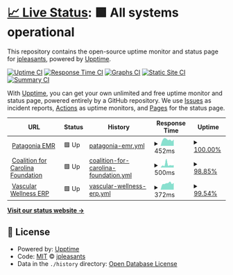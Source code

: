# [📈 Live Status](https://jpleasants.github.io/upptime): <!--live status--> **🟩 All systems operational**

This repository contains the open-source uptime monitor and status page for [jpleasants](https://jpleasants.github.io/upptime), powered by [Upptime](https://github.com/upptime/upptime).

[![Uptime CI](https://github.com/jpleasants/upptime/workflows/Uptime%20CI/badge.svg)](https://github.com/jpleasants/upptime/actions?query=workflow%3A%22Uptime+CI%22)
[![Response Time CI](https://github.com/jpleasants/upptime/workflows/Response%20Time%20CI/badge.svg)](https://github.com/jpleasants/upptime/actions?query=workflow%3A%22Response+Time+CI%22)
[![Graphs CI](https://github.com/jpleasants/upptime/workflows/Graphs%20CI/badge.svg)](https://github.com/jpleasants/upptime/actions?query=workflow%3A%22Graphs+CI%22)
[![Static Site CI](https://github.com/jpleasants/upptime/workflows/Static%20Site%20CI/badge.svg)](https://github.com/jpleasants/upptime/actions?query=workflow%3A%22Static+Site+CI%22)
[![Summary CI](https://github.com/jpleasants/upptime/workflows/Summary%20CI/badge.svg)](https://github.com/jpleasants/upptime/actions?query=workflow%3A%22Summary+CI%22)

With [Upptime](https://upptime.js.org), you can get your own unlimited and free uptime monitor and status page, powered entirely by a GitHub repository. We use [Issues](https://github.com/jpleasants/upptime/issues) as incident reports, [Actions](https://github.com/jpleasants/upptime/actions) as uptime monitors, and [Pages](https://jpleasants.github.io/upptime) for the status page.

<!--start: status pages-->
<!-- This summary is generated by Upptime (https://github.com/upptime/upptime) -->
<!-- Do not edit this manually, your changes will be overwritten -->
<!-- prettier-ignore -->
| URL | Status | History | Response Time | Uptime |
| --- | ------ | ------- | ------------- | ------ |
| <img alt="" src="https://icons.duckduckgo.com/ip3/null.ico" height="13"> [Patagonia EMR](patagoniaemr.com) | 🟩 Up | [patagonia-emr.yml](https://github.com/jpleasants/upptime/commits/HEAD/history/patagonia-emr.yml) | <details><summary><img alt="Response time graph" src="./graphs/patagonia-emr/response-time-week.png" height="20"> 452ms</summary><br><a href="https://jpleasants.github.io/upptime/history/patagonia-emr"><img alt="Response time 474" src="https://img.shields.io/endpoint?url=https%3A%2F%2Fraw.githubusercontent.com%2Fjpleasants%2Fupptime%2FHEAD%2Fapi%2Fpatagonia-emr%2Fresponse-time.json"></a><br><a href="https://jpleasants.github.io/upptime/history/patagonia-emr"><img alt="24-hour response time 591" src="https://img.shields.io/endpoint?url=https%3A%2F%2Fraw.githubusercontent.com%2Fjpleasants%2Fupptime%2FHEAD%2Fapi%2Fpatagonia-emr%2Fresponse-time-day.json"></a><br><a href="https://jpleasants.github.io/upptime/history/patagonia-emr"><img alt="7-day response time 452" src="https://img.shields.io/endpoint?url=https%3A%2F%2Fraw.githubusercontent.com%2Fjpleasants%2Fupptime%2FHEAD%2Fapi%2Fpatagonia-emr%2Fresponse-time-week.json"></a><br><a href="https://jpleasants.github.io/upptime/history/patagonia-emr"><img alt="30-day response time 496" src="https://img.shields.io/endpoint?url=https%3A%2F%2Fraw.githubusercontent.com%2Fjpleasants%2Fupptime%2FHEAD%2Fapi%2Fpatagonia-emr%2Fresponse-time-month.json"></a><br><a href="https://jpleasants.github.io/upptime/history/patagonia-emr"><img alt="1-year response time 483" src="https://img.shields.io/endpoint?url=https%3A%2F%2Fraw.githubusercontent.com%2Fjpleasants%2Fupptime%2FHEAD%2Fapi%2Fpatagonia-emr%2Fresponse-time-year.json"></a></details> | <details><summary><a href="https://jpleasants.github.io/upptime/history/patagonia-emr">100.00%</a></summary><a href="https://jpleasants.github.io/upptime/history/patagonia-emr"><img alt="All-time uptime 99.89%" src="https://img.shields.io/endpoint?url=https%3A%2F%2Fraw.githubusercontent.com%2Fjpleasants%2Fupptime%2FHEAD%2Fapi%2Fpatagonia-emr%2Fuptime.json"></a><br><a href="https://jpleasants.github.io/upptime/history/patagonia-emr"><img alt="24-hour uptime 100.00%" src="https://img.shields.io/endpoint?url=https%3A%2F%2Fraw.githubusercontent.com%2Fjpleasants%2Fupptime%2FHEAD%2Fapi%2Fpatagonia-emr%2Fuptime-day.json"></a><br><a href="https://jpleasants.github.io/upptime/history/patagonia-emr"><img alt="7-day uptime 100.00%" src="https://img.shields.io/endpoint?url=https%3A%2F%2Fraw.githubusercontent.com%2Fjpleasants%2Fupptime%2FHEAD%2Fapi%2Fpatagonia-emr%2Fuptime-week.json"></a><br><a href="https://jpleasants.github.io/upptime/history/patagonia-emr"><img alt="30-day uptime 100.00%" src="https://img.shields.io/endpoint?url=https%3A%2F%2Fraw.githubusercontent.com%2Fjpleasants%2Fupptime%2FHEAD%2Fapi%2Fpatagonia-emr%2Fuptime-month.json"></a><br><a href="https://jpleasants.github.io/upptime/history/patagonia-emr"><img alt="1-year uptime 99.88%" src="https://img.shields.io/endpoint?url=https%3A%2F%2Fraw.githubusercontent.com%2Fjpleasants%2Fupptime%2FHEAD%2Fapi%2Fpatagonia-emr%2Fuptime-year.json"></a></details>
| <img alt="" src="https://icons.duckduckgo.com/ip3/coalitionforcarolinafoundation.org.ico" height="13"> [Coalition for Carolina Foundation](https://coalitionforcarolinafoundation.org) | 🟩 Up | [coalition-for-carolina-foundation.yml](https://github.com/jpleasants/upptime/commits/HEAD/history/coalition-for-carolina-foundation.yml) | <details><summary><img alt="Response time graph" src="./graphs/coalition-for-carolina-foundation/response-time-week.png" height="20"> 500ms</summary><br><a href="https://jpleasants.github.io/upptime/history/coalition-for-carolina-foundation"><img alt="Response time 855" src="https://img.shields.io/endpoint?url=https%3A%2F%2Fraw.githubusercontent.com%2Fjpleasants%2Fupptime%2FHEAD%2Fapi%2Fcoalition-for-carolina-foundation%2Fresponse-time.json"></a><br><a href="https://jpleasants.github.io/upptime/history/coalition-for-carolina-foundation"><img alt="24-hour response time 349" src="https://img.shields.io/endpoint?url=https%3A%2F%2Fraw.githubusercontent.com%2Fjpleasants%2Fupptime%2FHEAD%2Fapi%2Fcoalition-for-carolina-foundation%2Fresponse-time-day.json"></a><br><a href="https://jpleasants.github.io/upptime/history/coalition-for-carolina-foundation"><img alt="7-day response time 500" src="https://img.shields.io/endpoint?url=https%3A%2F%2Fraw.githubusercontent.com%2Fjpleasants%2Fupptime%2FHEAD%2Fapi%2Fcoalition-for-carolina-foundation%2Fresponse-time-week.json"></a><br><a href="https://jpleasants.github.io/upptime/history/coalition-for-carolina-foundation"><img alt="30-day response time 618" src="https://img.shields.io/endpoint?url=https%3A%2F%2Fraw.githubusercontent.com%2Fjpleasants%2Fupptime%2FHEAD%2Fapi%2Fcoalition-for-carolina-foundation%2Fresponse-time-month.json"></a><br><a href="https://jpleasants.github.io/upptime/history/coalition-for-carolina-foundation"><img alt="1-year response time 955" src="https://img.shields.io/endpoint?url=https%3A%2F%2Fraw.githubusercontent.com%2Fjpleasants%2Fupptime%2FHEAD%2Fapi%2Fcoalition-for-carolina-foundation%2Fresponse-time-year.json"></a></details> | <details><summary><a href="https://jpleasants.github.io/upptime/history/coalition-for-carolina-foundation">98.85%</a></summary><a href="https://jpleasants.github.io/upptime/history/coalition-for-carolina-foundation"><img alt="All-time uptime 99.51%" src="https://img.shields.io/endpoint?url=https%3A%2F%2Fraw.githubusercontent.com%2Fjpleasants%2Fupptime%2FHEAD%2Fapi%2Fcoalition-for-carolina-foundation%2Fuptime.json"></a><br><a href="https://jpleasants.github.io/upptime/history/coalition-for-carolina-foundation"><img alt="24-hour uptime 91.96%" src="https://img.shields.io/endpoint?url=https%3A%2F%2Fraw.githubusercontent.com%2Fjpleasants%2Fupptime%2FHEAD%2Fapi%2Fcoalition-for-carolina-foundation%2Fuptime-day.json"></a><br><a href="https://jpleasants.github.io/upptime/history/coalition-for-carolina-foundation"><img alt="7-day uptime 98.85%" src="https://img.shields.io/endpoint?url=https%3A%2F%2Fraw.githubusercontent.com%2Fjpleasants%2Fupptime%2FHEAD%2Fapi%2Fcoalition-for-carolina-foundation%2Fuptime-week.json"></a><br><a href="https://jpleasants.github.io/upptime/history/coalition-for-carolina-foundation"><img alt="30-day uptime 99.74%" src="https://img.shields.io/endpoint?url=https%3A%2F%2Fraw.githubusercontent.com%2Fjpleasants%2Fupptime%2FHEAD%2Fapi%2Fcoalition-for-carolina-foundation%2Fuptime-month.json"></a><br><a href="https://jpleasants.github.io/upptime/history/coalition-for-carolina-foundation"><img alt="1-year uptime 99.92%" src="https://img.shields.io/endpoint?url=https%3A%2F%2Fraw.githubusercontent.com%2Fjpleasants%2Fupptime%2FHEAD%2Fapi%2Fcoalition-for-carolina-foundation%2Fuptime-year.json"></a></details>
| <img alt="" src="https://icons.duckduckgo.com/ip3/erp7.carolinawellnessgroup.com.ico" height="13"> [Vascular Wellness ERP](https://erp7.carolinawellnessgroup.com/) | 🟩 Up | [vascular-wellness-erp.yml](https://github.com/jpleasants/upptime/commits/HEAD/history/vascular-wellness-erp.yml) | <details><summary><img alt="Response time graph" src="./graphs/vascular-wellness-erp/response-time-week.png" height="20"> 372ms</summary><br><a href="https://jpleasants.github.io/upptime/history/vascular-wellness-erp"><img alt="Response time 416" src="https://img.shields.io/endpoint?url=https%3A%2F%2Fraw.githubusercontent.com%2Fjpleasants%2Fupptime%2FHEAD%2Fapi%2Fvascular-wellness-erp%2Fresponse-time.json"></a><br><a href="https://jpleasants.github.io/upptime/history/vascular-wellness-erp"><img alt="24-hour response time 491" src="https://img.shields.io/endpoint?url=https%3A%2F%2Fraw.githubusercontent.com%2Fjpleasants%2Fupptime%2FHEAD%2Fapi%2Fvascular-wellness-erp%2Fresponse-time-day.json"></a><br><a href="https://jpleasants.github.io/upptime/history/vascular-wellness-erp"><img alt="7-day response time 372" src="https://img.shields.io/endpoint?url=https%3A%2F%2Fraw.githubusercontent.com%2Fjpleasants%2Fupptime%2FHEAD%2Fapi%2Fvascular-wellness-erp%2Fresponse-time-week.json"></a><br><a href="https://jpleasants.github.io/upptime/history/vascular-wellness-erp"><img alt="30-day response time 406" src="https://img.shields.io/endpoint?url=https%3A%2F%2Fraw.githubusercontent.com%2Fjpleasants%2Fupptime%2FHEAD%2Fapi%2Fvascular-wellness-erp%2Fresponse-time-month.json"></a><br><a href="https://jpleasants.github.io/upptime/history/vascular-wellness-erp"><img alt="1-year response time 420" src="https://img.shields.io/endpoint?url=https%3A%2F%2Fraw.githubusercontent.com%2Fjpleasants%2Fupptime%2FHEAD%2Fapi%2Fvascular-wellness-erp%2Fresponse-time-year.json"></a></details> | <details><summary><a href="https://jpleasants.github.io/upptime/history/vascular-wellness-erp">99.54%</a></summary><a href="https://jpleasants.github.io/upptime/history/vascular-wellness-erp"><img alt="All-time uptime 99.82%" src="https://img.shields.io/endpoint?url=https%3A%2F%2Fraw.githubusercontent.com%2Fjpleasants%2Fupptime%2FHEAD%2Fapi%2Fvascular-wellness-erp%2Fuptime.json"></a><br><a href="https://jpleasants.github.io/upptime/history/vascular-wellness-erp"><img alt="24-hour uptime 96.81%" src="https://img.shields.io/endpoint?url=https%3A%2F%2Fraw.githubusercontent.com%2Fjpleasants%2Fupptime%2FHEAD%2Fapi%2Fvascular-wellness-erp%2Fuptime-day.json"></a><br><a href="https://jpleasants.github.io/upptime/history/vascular-wellness-erp"><img alt="7-day uptime 99.54%" src="https://img.shields.io/endpoint?url=https%3A%2F%2Fraw.githubusercontent.com%2Fjpleasants%2Fupptime%2FHEAD%2Fapi%2Fvascular-wellness-erp%2Fuptime-week.json"></a><br><a href="https://jpleasants.github.io/upptime/history/vascular-wellness-erp"><img alt="30-day uptime 99.90%" src="https://img.shields.io/endpoint?url=https%3A%2F%2Fraw.githubusercontent.com%2Fjpleasants%2Fupptime%2FHEAD%2Fapi%2Fvascular-wellness-erp%2Fuptime-month.json"></a><br><a href="https://jpleasants.github.io/upptime/history/vascular-wellness-erp"><img alt="1-year uptime 99.79%" src="https://img.shields.io/endpoint?url=https%3A%2F%2Fraw.githubusercontent.com%2Fjpleasants%2Fupptime%2FHEAD%2Fapi%2Fvascular-wellness-erp%2Fuptime-year.json"></a></details>

<!--end: status pages-->

[**Visit our status website →**](https://jpleasants.github.io/upptime)

## 📄 License

- Powered by: [Upptime](https://github.com/upptime/upptime)
- Code: [MIT](./LICENSE) © [jpleasants](https://jpleasants.github.io/upptime)
- Data in the `./history` directory: [Open Database License](https://opendatacommons.org/licenses/odbl/1-0/)

